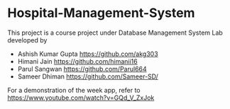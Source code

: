 # Hospital-Management-System

This project is a course project under Database Management System Lab developed by 

* Ashish Kumar Gupta https://github.com/akg303
* Himani Jain https://github.com/himanii16
* Parul Sangwan https://github.com/Parul664
* Sameer Dhiman https://github.com/Sameer-SD/


For a demonstration of the week app, refer to https://www.youtube.com/watch?v=GQd_V_ZxJok

